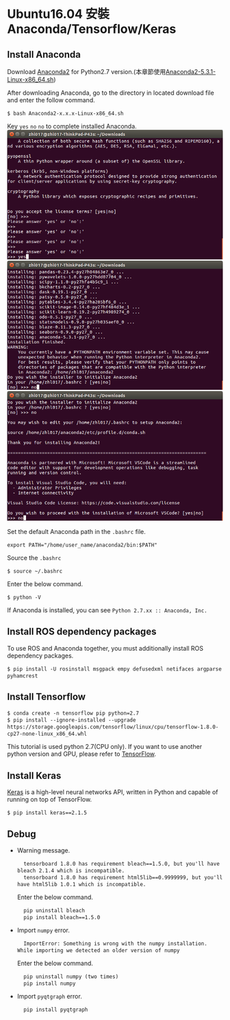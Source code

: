 # Ubuntu16.04 安裝 Anaconda/Tensorflow/Keras

## Install Anaconda
Download [Anaconda2](https://www.anaconda.com/products/individual#linux) for Python2.7 version.(本章節使用[Anaconda2-5.3.1-Linux-x86_64.sh](https://repo.anaconda.com/archive/Anaconda2-5.3.1-Linux-x86_64.sh))

After downloading Anaconda, go to the directory in located download file and enter the follow command.

    $ bash Anaconda2-x.x.x-Linux-x86_64.sh

Key `yes` `no` `no` to complete installed Anaconda.
![](https://github.com/zhl017/omiyage/blob/main/Anaconda/anaconda_1.png)
![](https://github.com/zhl017/omiyage/blob/main/Anaconda/anaconda_2.png)
![](https://github.com/zhl017/omiyage/blob/main/Anaconda/anaconda_3.png)

Set the default Anaconda path in the `.bashrc` file.

    export PATH="/home/user_name/anaconda2/bin:$PATH"

Source the `.bashrc`

    $ source ~/.bashrc
    
Enter the below command.

    $ python -V
    
If Anaconda is installed, you can see `Python 2.7.xx :: Anaconda, Inc.`
    
## Install ROS dependency packages
To use ROS and Anaconda together, you must additionally install ROS dependency packages.

    $ pip install -U rosinstall msgpack empy defusedxml netifaces argparse pyhamcrest
    
## Install Tensorflow
    $ conda create -n tensorflow pip python=2.7
    $ pip install --ignore-installed --upgrade https://storage.googleapis.com/tensorflow/linux/cpu/tensorflow-1.8.0-cp27-none-linux_x86_64.whl
This tutorial is used python 2.7(CPU only). If you want to use another python version and GPU, please refer to [TensorFlow](https://www.tensorflow.org/install/).

## Install Keras
[Keras](https://keras.io/) is a high-level neural networks API, written in Python and capable of running on top of TensorFlow.

    $ pip install keras==2.1.5

## Debug
* Warning message.

        tensorboard 1.8.0 has requirement bleach==1.5.0, but you'll have bleach 2.1.4 which is incompatible.
        tensorboard 1.8.0 has requirement html5lib==0.9999999, but you'll have html5lib 1.0.1 which is incompatible.
    
    Enter the below command.

        pip uninstall bleach
        pip install bleach==1.5.0
        
* Import `numpy` error.

        ImportError: Something is wrong with the numpy installation. While importing we detected an older version of numpy
        
    Enter the below command.
    
        pip uninstall numpy (two times)
        pip install numpy
    
* Import `pyqtgraph` error.
        
        pip install pyqtgraph